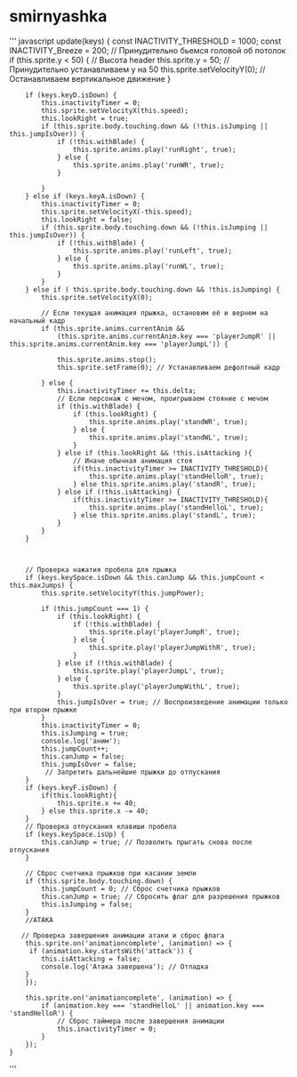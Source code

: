 # smirnyashka
''' javascript
update(keys) {
        const INACTIVITY_THRESHOLD = 1000;
        const INACTIVITY_Breeze = 200;
        // Принудительно бьемся головой об потолок
        if (this.sprite.y < 50) { // Высота header
            this.sprite.y = 50; // Принудительно устанавливаем y на 50
            this.sprite.setVelocityY(0); // Останавливаем вертикальное движение
        }

        if (keys.keyD.isDown) {
            this.inactivityTimer = 0;
            this.sprite.setVelocityX(this.speed);
            this.lookRight = true;
            if (this.sprite.body.touching.down && (!this.isJumping || this.jumpIsOver)) {
                if (!this.withBlade) {
                    this.sprite.anims.play('runRight', true);
                } else {
                    this.sprite.anims.play('runWR', true);
                }
                
            }   
        } else if (keys.keyA.isDown) {
            this.inactivityTimer = 0;
            this.sprite.setVelocityX(-this.speed);
            this.lookRight = false;
            if (this.sprite.body.touching.down && (!this.isJumping || this.jumpIsOver)) {
                if (!this.withBlade) {
                    this.sprite.anims.play('runLeft', true);
                } else {
                    this.sprite.anims.play('runWL', true);
                }
            }
        } else if ( this.sprite.body.touching.down && !this.isJumping) {
            this.sprite.setVelocityX(0);

            // Если текущая анимация прыжка, остановим её и вернем на начальный кадр
            if (this.sprite.anims.currentAnim && 
                (this.sprite.anims.currentAnim.key === 'playerJumpR' || this.sprite.anims.currentAnim.key === 'playerJumpL')) {
                
                this.sprite.anims.stop();
                this.sprite.setFrame(0); // Устанавливаем дефолтный кадр
        
            } else {
                this.inactivityTimer += this.delta;
                // Если персонаж с мечом, проигрываем стояние с мечом
                if (this.withBlade) {
                    if (this.lookRight) {
                        this.sprite.anims.play('standWR', true);
                    } else {
                        this.sprite.anims.play('standWL', true);
                    }
                } else if (this.lookRight && !this.isAttacking ){
                    // Иначе обычная анимация стоя
                    if(this.inactivityTimer >= INACTIVITY_THRESHOLD){
                        this.sprite.anims.play('standHelloR', true);
                    } else this.sprite.anims.play('standR', true);
                } else if (!this.isAttacking) {
                    if(this.inactivityTimer >= INACTIVITY_THRESHOLD){
                        this.sprite.anims.play('standHelloL', true);
                    } else this.sprite.anims.play('standL', true);
                }       
            }
        }
        


        // Проверка нажатия пробела для прыжка
        if (keys.keySpace.isDown && this.canJump && this.jumpCount < this.maxJumps) {
            this.sprite.setVelocityY(this.jumpPower);
            
            if (this.jumpCount === 1) {
                if (this.lookRight) {
                    if (!this.withBlade) {
                        this.sprite.play('playerJumpR', true); 
                    } else {
                        this.sprite.play('playerJumpWithR', true); 
                    }
                } else if (!this.withBlade) {
                    this.sprite.play('playerJumpL', true);
                } else {
                    this.sprite.play('playerJumpWithL', true); 
                }
                this.jumpIsOver = true; // Воспроизведение анимации только при втором прыжке
            }
            this.inactivityTimer = 0;
            this.isJumping = true;
            console.log('аним');
            this.jumpCount++;
            this.canJump = false;
            this.jumpIsOver = false;
             // Запретить дальнейшие прыжки до отпускания
        } 
        if (keys.keyF.isDown) {
            if(this.lookRight){
                this.sprite.x += 40;
            } else this.sprite.x -= 40;
        }
        // Проверка отпускания клавиши пробела
        if (keys.keySpace.isUp) {
            this.canJump = true; // Позволить прыгать снова после отпускания
        }

        // Сброс счетчика прыжков при касании земли
        if (this.sprite.body.touching.down) {
            this.jumpCount = 0; // Сброс счетчика прыжков
            this.canJump = true; // Сбросить флаг для разрешения прыжков
            this.isJumping = false; 
        }
        //АТАКА

       // Проверка завершения анимации атаки и сброс флага
        this.sprite.on('animationcomplete', (animation) => {
         if (animation.key.startsWith('attack')) {
            this.isAttacking = false;
            console.log('Атака завершена'); // Отладка
        }
        });

        this.sprite.on('animationcomplete', (animation) => {
            if (animation.key === 'standHelloL' || animation.key === 'standHelloR') {
                // Сброс таймера после завершения анимации
                this.inactivityTimer = 0;
            }
        });
    }
'''
